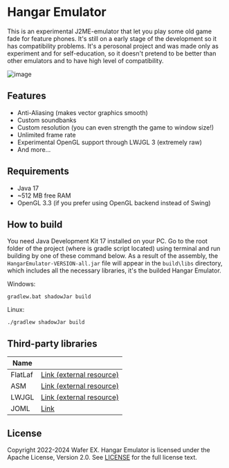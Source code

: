 # Hangar Emulator
This is an experimental J2ME-emulator that let you play some old game fade for feature phones. It's still on a early stage of the development so it has compatibility problems. It's a perosonal project and was made only as experiment and for self-education, so it doesn't pretend to be better than other emulators and to have high level of compatibility.

![image](https://github.com/Wafer-EX/HangarEmulator/assets/76843479/551cb966-a0d7-4294-b67e-dfa95a0dbe87)


## Features
- Anti-Aliasing (makes vector graphics smooth)
- Custom soundbanks
- Custom resolution (you can even strength the game to window size!)
- Unlimited frame rate
- Experimental OpenGL support through LWJGL 3 (extremely raw)
- And more...

## Requirements
- Java 17
- ~512 MB free RAM
- OpenGL 3.3 (if you prefer using OpenGL backend instead of Swing)
## How to build
You need Java Development Kit 17 installed on your PC. Go to the root folder of the project (where is gradle script located) using terminal and run building by one of these command below. As a result of the assembly, the `HangarEmulator-VERSION-all.jar` file will appear in the `build\libs` directory, which includes all the necessary libraries, it's the builded Hangar Emulator.

Windows:
```
gradlew.bat shadowJar build
```
Linux:
```
./gradlew shadowJar build
```
## Third-party libraries
| Name    |                                          |
|---------|------------------------------------------|
| FlatLaf | [Link (external resource)](https://www.formdev.com/flatlaf/) |
| ASM     | [Link (external resource)](https://asm.ow2.io/)              |
| LWJGL   | [Link (external resource)](https://www.lwjgl.org/)           |
| JOML    | [Link](https://github.com/JOML-CI/JOML)  |
## License
Copyright 2022-2024 Wafer EX. Hangar Emulator is licensed under the Apache License, Version 2.0. See [LICENSE](LICENSE) for the full license text.
